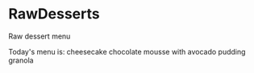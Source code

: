 # RawDesserts
Raw dessert menu



Today's menu is:
cheesecake
chocolate mousse with avocado
pudding
granola